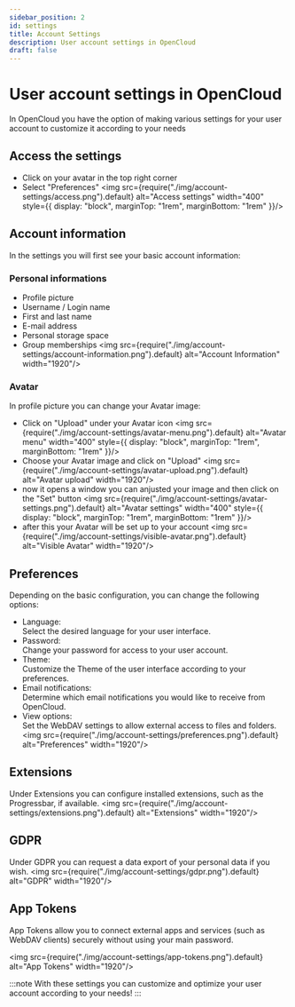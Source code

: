 ```yaml
---
sidebar_position: 2
id: settings
title: Account Settings
description: User account settings in OpenCloud
draft: false
---
```


# User account settings in OpenCloud

In OpenCloud you have the option of making various settings for your user account to customize it according to your needs

## Access the settings

- Click on your avatar in the top right corner
- Select "Preferences"
  <img src={require("./img/account-settings/access.png").default} alt="Access settings" width="400" style={{ display: "block", marginTop: "1rem", marginBottom: "1rem" }}/>

## Account information

In the settings you will first see your basic account information:

### Personal informations

- Profile picture
- Username / Login name
- First and last name
- E-mail address
- Personal storage space
- Group memberships
  <img src={require("./img/account-settings/account-information.png").default} alt="Account Information" width="1920"/>

### Avatar

In profile picture you can change your Avatar image:

- Click on "Upload" under your Avatar icon
  <img src={require("./img/account-settings/avatar-menu.png").default} alt="Avatar menu" width="400" style={{ display: "block", marginTop: "1rem", marginBottom: "1rem" }}/>
- Choose your Avatar image and click on "Upload"
  <img src={require("./img/account-settings/avatar-upload.png").default} alt="Avatar upload" width="1920"/>
- now it opens a window you can anjusted your image and then click on the "Set" button
  <img src={require("./img/account-settings/avatar-settings.png").default} alt="Avatar settings" width="400" style={{ display: "block", marginTop: "1rem", marginBottom: "1rem" }}/>
- after this your Avatar will be set up to your account
  <img src={require("./img/account-settings/visible-avatar.png").default} alt="Visible Avatar" width="1920"/>

## Preferences

Depending on the basic configuration, you can change the following options:

- Language:  
  Select the desired language for your user interface.
- Password:  
  Change your password for access to your user account.
- Theme:  
  Customize the Theme of the user interface according to your preferences.
- Email notifications:  
  Determine which email notifications you would like to receive from OpenCloud.
- View options:  
  Set the WebDAV settings to allow external access to files and folders.
  <img src={require("./img/account-settings/preferences.png").default} alt="Preferences" width="1920"/>

## Extensions

Under Extensions you can configure installed extensions, such as the Progressbar, if available.
<img src={require("./img/account-settings/extensions.png").default} alt="Extensions" width="1920"/>

## GDPR

Under GDPR you can request a data export of your personal data if you wish.
<img src={require("./img/account-settings/gdpr.png").default} alt="GDPR" width="1920"/>

## App Tokens

App Tokens allow you to connect external apps and services (such as WebDAV clients) securely without using your main password.

<img src={require("./img/account-settings/app-tokens.png").default} alt="App Tokens" width="1920"/>

:::note
With these settings you can customize and optimize your user account according to your needs!
:::
